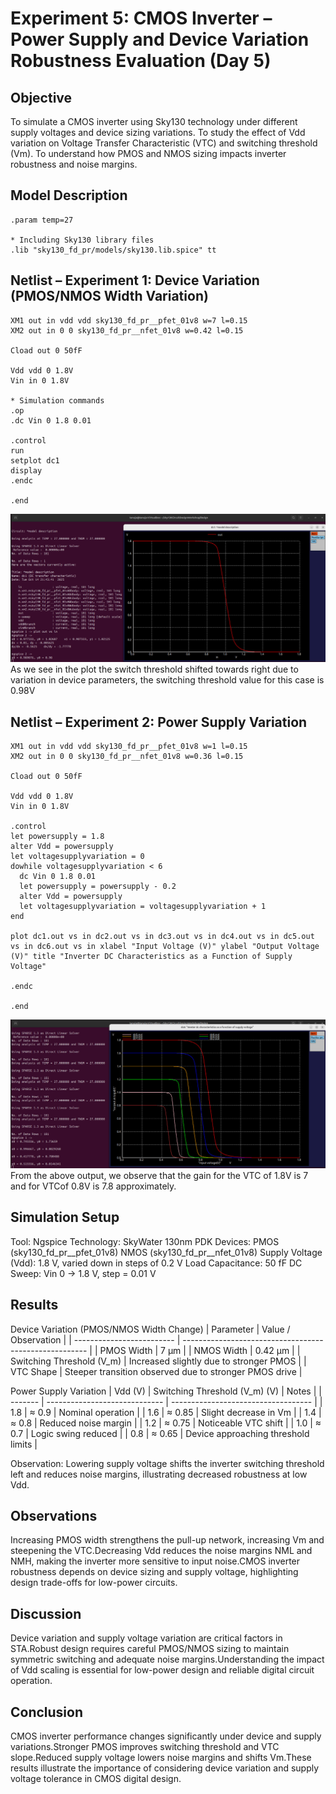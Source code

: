 # Experiment 5: CMOS Inverter – Power Supply and Device Variation Robustness Evaluation (Day 5)
## Objective
To simulate a CMOS inverter using Sky130 technology under different supply voltages and device sizing variations.
To study the effect of Vdd variation on Voltage Transfer Characteristic (VTC) and switching threshold (Vm).
To understand how PMOS and NMOS sizing impacts inverter robustness and noise margins.

## Model Description
```spice
.param temp=27

* Including Sky130 library files
.lib "sky130_fd_pr/models/sky130.lib.spice" tt
```

## Netlist – Experiment 1: Device Variation (PMOS/NMOS Width Variation)
```spice
XM1 out in vdd vdd sky130_fd_pr__pfet_01v8 w=7 l=0.15
XM2 out in 0 0 sky130_fd_pr__nfet_01v8 w=0.42 l=0.15

Cload out 0 50fF

Vdd vdd 0 1.8V
Vin in 0 1.8V

* Simulation commands
.op
.dc Vin 0 1.8 0.01

.control
run
setplot dc1
display
.endc

.end
```
![Device_Var](plots/device_variation.jpg)
As we see in the plot the switch threshold shifted towards right due to variation in device parameters, the switching threshold value for this case is 0.98V
## Netlist – Experiment 2: Power Supply Variation
```spice
XM1 out in vdd vdd sky130_fd_pr__pfet_01v8 w=1 l=0.15
XM2 out in 0 0 sky130_fd_pr__nfet_01v8 w=0.36 l=0.15

Cload out 0 50fF

Vdd vdd 0 1.8V
Vin in 0 1.8V

.control
let powersupply = 1.8
alter Vdd = powersupply
let voltagesupplyvariation = 0
dowhile voltagesupplyvariation < 6
  dc Vin 0 1.8 0.01
  let powersupply = powersupply - 0.2
  alter Vdd = powersupply
  let voltagesupplyvariation = voltagesupplyvariation + 1
end

plot dc1.out vs in dc2.out vs in dc3.out vs in dc4.out vs in dc5.out vs in dc6.out vs in xlabel "Input Voltage (V)" ylabel "Output Voltage (V)" title "Inverter DC Characteristics as a Function of Supply Voltage"

.endc

.end
```
![Power_supply](plots/supply.jpg)
From the above output, we observe that the gain for the VTC of 1.8V is 7 and for VTCof 0.8V is 7.8 approximately.
## Simulation Setup
Tool: Ngspice
Technology: SkyWater 130nm PDK
Devices:
PMOS (sky130_fd_pr__pfet_01v8)
NMOS (sky130_fd_pr__nfet_01v8)
Supply Voltage (Vdd): 1.8 V, varied down in steps of 0.2 V
Load Capacitance: 50 fF
DC Sweep: Vin 0 → 1.8 V, step = 0.01 V

## Results
Device Variation (PMOS/NMOS Width Change)
| Parameter                 | Value / Observation                                    |
| ------------------------- | ------------------------------------------------------ |
| PMOS Width                | 7 µm                                                   |
| NMOS Width                | 0.42 µm                                                |
| Switching Threshold (V_m) | Increased slightly due to stronger PMOS                |
| VTC Shape                 | Steeper transition observed due to stronger PMOS drive |

Power Supply Variation
| Vdd (V) | Switching Threshold (V_m) (V) | Notes                               |
| ------- | ----------------------------- | ----------------------------------- |
| 1.8     | ≈ 0.9                         | Nominal operation                   |
| 1.6     | ≈ 0.85                        | Slight decrease in Vm               |
| 1.4     | ≈ 0.8                         | Reduced noise margin                |
| 1.2     | ≈ 0.75                        | Noticeable VTC shift                |
| 1.0     | ≈ 0.7                         | Logic swing reduced                 |
| 0.8     | ≈ 0.65                        | Device approaching threshold limits |

Observation: Lowering supply voltage shifts the inverter switching threshold left and reduces noise margins, illustrating decreased robustness at low Vdd.

## Observations

Increasing PMOS width strengthens the pull-up network, increasing Vm and steepening the VTC.Decreasing Vdd reduces the noise margins NML and NMH, making the inverter more sensitive to input noise.CMOS inverter robustness depends on device sizing and supply voltage, highlighting design trade-offs for low-power circuits.

## Discussion

Device variation and supply voltage variation are critical factors in STA.Robust design requires careful PMOS/NMOS sizing to maintain symmetric switching and adequate noise margins.Understanding the impact of Vdd scaling is essential for low-power design and reliable digital circuit operation.

## Conclusion

CMOS inverter performance changes significantly under device and supply variations.Stronger PMOS improves switching threshold and VTC slope.Reduced supply voltage lowers noise margins and shifts Vm.These results illustrate the importance of considering device variation and supply voltage tolerance in CMOS digital design.

